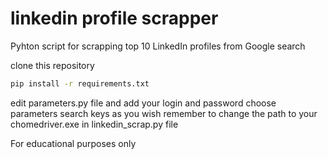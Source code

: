 # linkedin profile scrapper

Pyhton script for scrapping top 10 LinkedIn profiles from Google search

clone this repository

```bash
pip install -r requirements.txt
```
edit parameters.py file and add your login and password
choose parameters search keys as you wish
remember to change the path to your chomedriver.exe in linkedin_scrap.py file

For educational purposes only
